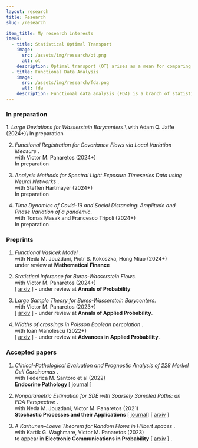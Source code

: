 ```yaml
---
layout: research
title: Research 
slug: /research

item_title: My research interests
items:
  - title: Statistical Optimal Transport
    image:
      src: /assets/img/research/ot.png
      alt: ot
    description: Optimal transport (OT) arises as a mean for comparing probability measures. It endows the space of probability measures with a peculiar geometrical structure, paving the way for its application in statistics, machine learning, and applied mathematics.
  - title: Functional Data Analysis
    image:
      src: /assets/img/research/fda.png
      alt: fda
    description: Functional data analysis (FDA) is a branch of statistics that analyses data providing information about curves, surfaces or anything else varying over a continuum. In its most general form, under an FDA framework, each sample element of functional data is considered to be a random function.
---
```


<!--- 
Preprints and accepted papers.
-->


<h3>In preparation </h3>
1. <em> Large Deviations for Wasserstein Barycenters</em>.\
with  Adam Q. Jaffe (2024+)\
In preparation

2. <em> Functional Registration for Covariance Flows via Local Variation Measure </em>.\
with  Victor M. Panaretos (2024+)\
In preparation

3. <em> Analysis Methods for Spectral Light Exposure Timeseries Data using Neural Networks </em>.\
with  Steffen Hartmayer (2024+)\
In preparation

4. <em> Time Dynamics of Covid-19 and Social Distancing: Amplitude and Phase Variation of a pandemic</em>.\
with  Tomas Masak and Francesco Tripoli (2024+)\
In preparation



<h3>Preprints</h3>

1. <em> Functional Vasicek Model </em>.\
with Neda M. Jouzdani, Piotr S. Kokoszka,  Hong Miao (2024+)\
under review at <strong>Mathematical Finance</strong>

2. <em> Statistical Inference for Bures-Wasserstein Flows</em>.\
with Victor M. Panaretos (2024+)\
\[ <a href="https://arxiv.org/abs/2310.13764">arxiv</a> \] - under review at <strong>Annals of Probability</strong>

3. <em>Large Sample Theory for Bures-Wasserstein Barycenters</em>.\
with Victor M. Panaretos (2023+)\
\[ <a href="https://arxiv.org/abs/2305.15592">arxiv</a> \] - under review at <strong>Annals of Applied Probability</strong>.

4. <em>Widths of crossings in Poisson Boolean percolation </em>.\
with Ioan Manolescu (2022+)\
\[ <a href="https://arxiv.org/abs/2211.11661">arxiv</a> \] - under review at <strong>Advances in Applied Probability</strong>.



<h3>Accepted papers</h3>

1. <em>Clinical-Pathological Evaluation and Prognostic Analysis of 228 Merkel Cell Carcinomas </em>.\
with Federica M. Santoro et al (2022)\
<strong>Endocrine Pathology </strong> \[ <a href="https://pubmed.ncbi.nlm.nih.gov/35551625/">journal</a> \]

2. <em>Nonparametric Estimation for SDE with Sparsely Sampled Paths: an FDA Perspective </em>.\
with Neda M. Jouzdani, Victor M. Panaretos (2021)\
<strong>Stochastic Processes and their Applications</strong> \[ <a href="https://doi.org/10.1016/j.spa.2023.104239">journal</a>\] \[ <a href="https://arxiv.org/abs/2110.14433">arxiv</a> \]

3. <em>A Karhunen–Loève Theorem for Random Flows in Hilbert spaces </em>.\
with Kartik G. Waghmare, Victor M. Panaretos (2023)\
to appear in <strong>Electronic Communications in Probability</strong> \[ <a href="https://arxiv.org/abs/2303.00702">arxiv</a> \]  .

<br />

